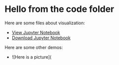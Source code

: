 # Hello from the code folder

Here are some files about visualization:
- [View Jupyter Notebook](MatplotlibGraphExamples.html)
- [Download Jupyter Notebook](MatplotlibGraphExamples.ipynb)

Here are some other demos:
- ![Here is a picture](
